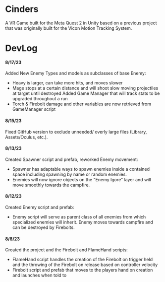 # Cinders
A VR Game built for the Meta Quest 2 in Unity based on a previous project that was originally built for the Vicon Motion Tracking System. 

# DevLog

#### 8/17/23
Added New Enemy Types and models as subclasses of base Enemy:
- Heavy is larger, can take more hits, and moves slower
- Mage stops at a certain distance and will shoot slow moving projectiles at target until destroyed
Added Game Manager that will track stats to be upgraded throughout a run
- Torch & Firebolt damage and other variables are now retrieved from GameManager script

#### 8/15/23
Fixed GitHub version to exclude unneeded/ overly large files (Library, Assets/Oculus, etc.).

#### 8/13/23
Created Spawner script and prefab, reworked Enemy movement:
- Spawner has adaptable ways to spawn enemies inside a contained space including spawning by name or random enemies.
- Enemies will now ignore objects on the "Enemy Igore" layer and will move smoothly towards the campfire.

#### 8/12/23
Created Enemy script and prefab:
- Enemy script will serve as parent class of all enemies from which specialized enemies will inherit. Enemy moves towards campfire and can be destroyed by Firebolts.

#### 8/8/23
Created the project and the Firebolt and FlameHand scripts:
- FlameHand script handles the creation of the Firebolt on trigger held and the throwing of the Firebolt on release based on controller velocity
- Firebolt script and prefab that moves to the players hand on creation and launches when told to
